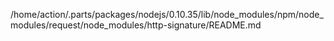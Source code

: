 /home/action/.parts/packages/nodejs/0.10.35/lib/node_modules/npm/node_modules/request/node_modules/http-signature/README.md